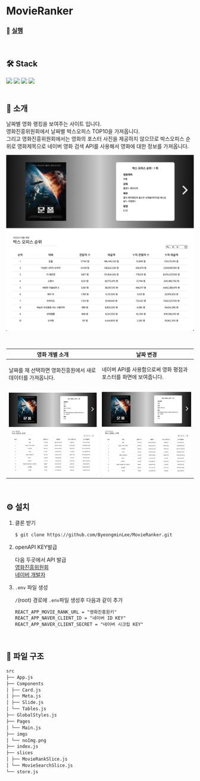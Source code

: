 # MovieRanker

### 🚀 [실행](https://byeongminlee.github.io/MovieRanker/)

<br>

## 🛠 Stack

<div>
    <img src="https://img.shields.io/badge/React-20232A?style=for-the-badge&logo=react&logoColor=61DAFB"/>
    <img src="https://img.shields.io/badge/Redux-593D88?style=for-the-badge&logo=redux&logoColor=white"/>
    <img src="https://img.shields.io/badge/NAVER_API-03C75A?style=for-the-badge&logo=naver&logoColor=white"/>
    <img src="https://img.shields.io/badge/영화진흥위원회_API-3F4551?style=for-the-badge&logoColor=white"/>
</div>

<br>

## 👋 소개

날짜별 영화 랭킹을 보여주는 사이트 입니다.<br>
영화진흥위원회에서 날짜별 박스오피스 TOP10을 가져옵니다. <br>
그리고 영화진흥위원회에서는 영화의 포스터 사진을 제공하지 않으므로 박스오피스 순위로 영화제목으로 네이버 영화 검색 API를 사용해서 영화에 대한 정보를 가져옵니다. <br>

![사진](./readmeImg/main.png)

<br>

|                                                             영화 개별 소개                                                             |                                                               날짜 변경                                                                |
| :------------------------------------------------------------------------------------------------------------------------------------: | :------------------------------------------------------------------------------------------------------------------------------------: |
| <p style='text-align:left'>날짜를 재 선택하면 영화진흥원에서 새로 데이터를 가져옵니다.</p><br>![영화 개별 소개](./readmeImg/slide.gif) | <p style='text-align:left'>네이버 API를 사용함으로써 영화 평점과 포스터를 화면에 보여줍니다.</p><br>![날짜 변경](./readmeImg/date.gif) |

<br>

## ⚙️ 설치

1. 클론 받기

    ```sh
    $ git clone https://github.com/ByeongminLee/MovieRanker.git
    ```

2. openAPI KEY발급

    다음 두곳에서 API 발급<br>
    [영화진흥위원회](https://www.kobis.or.kr/kobisopenapi/homepg/main/main.do)<br>
    [네이버 개발자](https://developers.naver.com/)

3. <code>.env</code> 파일 생성

    <code>/</code>(root) 경로에 <code>.env</code>파일 생성후 다음과 같이 추가

    ```md
    REACT_APP_MOVIE_RANK_URL = "영화진흥원키"
    REACT_APP_NAVER_CLIENT_ID = "네이버 ID KEY"
    REACT_APP_NAVER_CLIENT_SECRET = "네이버 시크립 KEY"
    ```

<br>

## 📁 파일 구조

```md
src
├── App.js
├── Components
│ ├── Card.js
│ ├── Meta.js
│ ├── Slide.js
│ └── Tables.js
├── GlobalStyles.js
├── Pages
│ └── Main.js
├── imgs
│ └── noImg.png
├── index.js
├── slices
│ ├── MovieRankSlice.js
│ └── MovieSearchSlice.js
└── store.js
```
